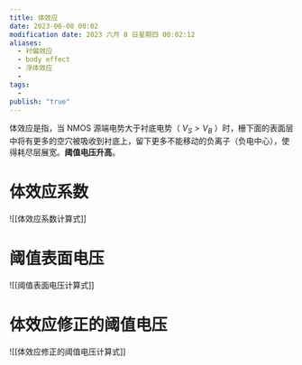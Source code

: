 ```yaml
---
title: 体效应
date: 2023-06-08 00:02
modification date: 2023 六月 8 日星期四 00:02:12
aliases:
  - 衬偏效应
  - body effect
  - 浮体效应
  - 
tags:
  - 
publish: "true"
---
```

体效应是指，当 NMOS 源端电势大于衬底电势（ $V_{S}>V_{B}$ ）时，栅下面的表面层中将有更多的空穴被吸收到衬底上，留下更多不能移动的负离子（负电中心），使得耗尽层展宽。**阈值电压升高**。

# 体效应系数

![[体效应系数计算式]]

# 阈值表面电压

![[阈值表面电压计算式]]

# 体效应修正的阈值电压

![[体效应修正的阈值电压计算式]]

